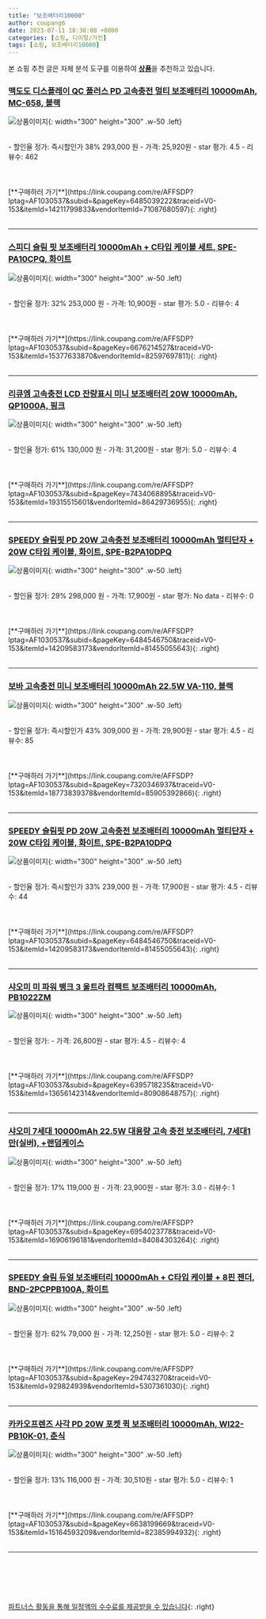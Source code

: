 ```yaml
---
title: "보조배터리10000"
author: coupang6
date: 2023-07-11 18:38:00 +0800
categories: [쇼핑, 디이털/가전]
tags: [쇼핑, 보조배터리10000]
---
```


본 쇼핑 추천 글은 자체 분석 도구를 이용하여 [**상품**](https://link.coupang.com/a/bao1ui)을 추천하고 있습니다.

### [맥도도 디스플레이 QC 플러스 PD 고속충전 멀티 보조배터리 10000mAh, MC-658, 블랙](https://link.coupang.com/re/AFFSDP?lptag=AF1030537&subid=&pageKey=6485039222&traceid=V0-153&itemId=14211799833&vendorItemId=71087680597)

![상품이미지](https://thumbnail6.coupangcdn.com/thumbnails/remote/230x230ex/image/retail/images/8229680502805417-5d25e70c-31ca-4c04-a69f-65ccf586c4ce.jpg){: width="300" height="300" .w-50 .left}


<br>
- 할인율 정가: 즉시할인가 38%  293,000   원
- 가격: 25,920원
- star 평가: 4.5
- 리뷰수: 462
<br>
<br>
<br>
<br>
[**구매하러 가기**](https://link.coupang.com/re/AFFSDP?lptag=AF1030537&subid=&pageKey=6485039222&traceid=V0-153&itemId=14211799833&vendorItemId=71087680597){: .right}
<br>
<br>

---

### [스피디 슬림 핏 보조배터리 10000mAh + C타입 케이블 세트, SPE-PA10CPQ, 화이트](https://link.coupang.com/re/AFFSDP?lptag=AF1030537&subid=&pageKey=6676214527&traceid=V0-153&itemId=15377633870&vendorItemId=82597697811)

![상품이미지](https://thumbnail10.coupangcdn.com/thumbnails/remote/230x230ex/image/retail/images/2285505153967038-72e7f8b1-cb27-4ac7-afdc-c3a79fc1e250.jpg){: width="300" height="300" .w-50 .left}


<br>
- 할인율 정가: 32%  253,000   원
- 가격: 10,900원
- star 평가: 5.0
- 리뷰수: 4
<br>
<br>
<br>
<br>
[**구매하러 가기**](https://link.coupang.com/re/AFFSDP?lptag=AF1030537&subid=&pageKey=6676214527&traceid=V0-153&itemId=15377633870&vendorItemId=82597697811){: .right}
<br>
<br>

---

### [리큐엠 고속충전 LCD 잔량표시 미니 보조배터리 20W 10000mAh, QP1000A, 핑크](https://link.coupang.com/re/AFFSDP?lptag=AF1030537&subid=&pageKey=7434068895&traceid=V0-153&itemId=19315515601&vendorItemId=86429736955)

![상품이미지](https://thumbnail6.coupangcdn.com/thumbnails/remote/230x230ex/image/retail/images/2023/06/30/10/7/55003529-4077-4905-ba2e-eea282dd0dc5.jpg){: width="300" height="300" .w-50 .left}


<br>
- 할인율 정가: 61%  130,000   원
- 가격: 31,200원
- star 평가: 5.0
- 리뷰수: 4
<br>
<br>
<br>
<br>
[**구매하러 가기**](https://link.coupang.com/re/AFFSDP?lptag=AF1030537&subid=&pageKey=7434068895&traceid=V0-153&itemId=19315515601&vendorItemId=86429736955){: .right}
<br>
<br>

---

### [SPEEDY 슬림핏 PD 20W 고속충전 보조배터리 10000mAh 멀티단자 + 20W C타입 케이블, 화이트, SPE-B2PA10DPQ](https://link.coupang.com/re/AFFSDP?lptag=AF1030537&subid=&pageKey=6484546750&traceid=V0-153&itemId=14209583173&vendorItemId=81455055643)

![상품이미지](https://thumbnail10.coupangcdn.com/thumbnails/remote/230x230ex/image/retail/images/4816152038350418-0e44c06a-7589-4b13-b7aa-511a03c46a2f.jpg){: width="300" height="300" .w-50 .left}


<br>
- 할인율 정가: 29%  298,000   원
- 가격: 17,900원
- star 평가: No data
- 리뷰수: 0
<br>
<br>
<br>
<br>
[**구매하러 가기**](https://link.coupang.com/re/AFFSDP?lptag=AF1030537&subid=&pageKey=6484546750&traceid=V0-153&itemId=14209583173&vendorItemId=81455055643){: .right}
<br>
<br>

---

### [보바 고속충전 미니 보조배터리 10000mAh 22.5W VA-110, 블랙](https://link.coupang.com/re/AFFSDP?lptag=AF1030537&subid=&pageKey=7320346937&traceid=V0-153&itemId=18773839378&vendorItemId=85905392866)

![상품이미지](https://thumbnail9.coupangcdn.com/thumbnails/remote/230x230ex/image/vendor_inventory/2812/ae01f97c99c08ffd5fec42870508602bf44127c2047bd742205bd64f5200.jpg){: width="300" height="300" .w-50 .left}


<br>
- 할인율 정가: 즉시할인가 43%  309,000   원
- 가격: 29,900원
- star 평가: 4.5
- 리뷰수: 85
<br>
<br>
<br>
<br>
[**구매하러 가기**](https://link.coupang.com/re/AFFSDP?lptag=AF1030537&subid=&pageKey=7320346937&traceid=V0-153&itemId=18773839378&vendorItemId=85905392866){: .right}
<br>
<br>

---

### [SPEEDY 슬림핏 PD 20W 고속충전 보조배터리 10000mAh 멀티단자 + 20W C타입 케이블, 화이트, SPE-B2PA10DPQ](https://link.coupang.com/re/AFFSDP?lptag=AF1030537&subid=&pageKey=6484546750&traceid=V0-153&itemId=14209583173&vendorItemId=81455055643)

![상품이미지](https://thumbnail10.coupangcdn.com/thumbnails/remote/230x230ex/image/retail/images/4816152038350418-0e44c06a-7589-4b13-b7aa-511a03c46a2f.jpg){: width="300" height="300" .w-50 .left}


<br>
- 할인율 정가: 즉시할인가 33%  239,000   원
- 가격: 17,900원
- star 평가: 4.5
- 리뷰수: 44
<br>
<br>
<br>
<br>
[**구매하러 가기**](https://link.coupang.com/re/AFFSDP?lptag=AF1030537&subid=&pageKey=6484546750&traceid=V0-153&itemId=14209583173&vendorItemId=81455055643){: .right}
<br>
<br>

---

### [샤오미 미 파워 뱅크 3 울트라 컴팩트 보조배터리 10000mAh, PB1022ZM](https://link.coupang.com/re/AFFSDP?lptag=AF1030537&subid=&pageKey=6395718235&traceid=V0-153&itemId=13656142314&vendorItemId=80908648757)

![상품이미지](https://thumbnail9.coupangcdn.com/thumbnails/remote/230x230ex/image/retail/images/728685810312724-ee6bdbed-5719-4705-8ce4-29a97d1da54b.jpg){: width="300" height="300" .w-50 .left}


<br>
- 할인율 정가: 
- 가격: 26,800원
- star 평가: 4.5
- 리뷰수: 4
<br>
<br>
<br>
<br>
[**구매하러 가기**](https://link.coupang.com/re/AFFSDP?lptag=AF1030537&subid=&pageKey=6395718235&traceid=V0-153&itemId=13656142314&vendorItemId=80908648757){: .right}
<br>
<br>

---

### [샤오미 7세대 10000mAh 22.5W 대용량 고속 충전 보조배터리, 7세대1만(실버), +랜덤케이스](https://link.coupang.com/re/AFFSDP?lptag=AF1030537&subid=&pageKey=6954023778&traceid=V0-153&itemId=16906196181&vendorItemId=84084303264)

![상품이미지](https://thumbnail6.coupangcdn.com/thumbnails/remote/230x230ex/image/vendor_inventory/de1d/733d422b499839d46167a7a8d5fa493edf2b7bd25422d5031afed899879e.jpg){: width="300" height="300" .w-50 .left}


<br>
- 할인율 정가: 17%  119,000   원
- 가격: 23,900원
- star 평가: 3.0
- 리뷰수: 1
<br>
<br>
<br>
<br>
[**구매하러 가기**](https://link.coupang.com/re/AFFSDP?lptag=AF1030537&subid=&pageKey=6954023778&traceid=V0-153&itemId=16906196181&vendorItemId=84084303264){: .right}
<br>
<br>

---

### [SPEEDY 슬림 듀얼 보조배터리 10000mAh + C타입 케이블 + 8핀 젠더, BND-2PCPPB100A, 화이트](https://link.coupang.com/re/AFFSDP?lptag=AF1030537&subid=&pageKey=294743270&traceid=V0-153&itemId=929824939&vendorItemId=5307361030)

![상품이미지](https://thumbnail9.coupangcdn.com/thumbnails/remote/230x230ex/image/retail/images/7899025571755727-9d138b85-2765-4cab-bb84-ce7194d949c2.jpg){: width="300" height="300" .w-50 .left}


<br>
- 할인율 정가: 62%  79,000   원
- 가격: 12,250원
- star 평가: 5.0
- 리뷰수: 2
<br>
<br>
<br>
<br>
[**구매하러 가기**](https://link.coupang.com/re/AFFSDP?lptag=AF1030537&subid=&pageKey=294743270&traceid=V0-153&itemId=929824939&vendorItemId=5307361030){: .right}
<br>
<br>

---

### [카카오프렌즈 사각 PD 20W 포켓 퀵 보조배터리 10000mAh, WI22-PB10K-01, 춘식](https://link.coupang.com/re/AFFSDP?lptag=AF1030537&subid=&pageKey=6638199669&traceid=V0-153&itemId=15164593209&vendorItemId=82385994932)

![상품이미지](https://thumbnail9.coupangcdn.com/thumbnails/remote/230x230ex/image/retail/images/1345749439183093-91c93e6e-52f5-4c55-a568-6c225be9bad8.jpg){: width="300" height="300" .w-50 .left}


<br>
- 할인율 정가: 13%  116,000   원
- 가격: 30,510원
- star 평가: 5.0
- 리뷰수: 1
<br>
<br>
<br>
<br>
[**구매하러 가기**](https://link.coupang.com/re/AFFSDP?lptag=AF1030537&subid=&pageKey=6638199669&traceid=V0-153&itemId=15164593209&vendorItemId=82385994932){: .right}
<br>
<br>

---
<br><br><br><br><br> [파트너스 활동을 통해 일정액의 수수료를 제공받을 수 있습니다](https://link.coupang.com/a/bao1ui){: .right}